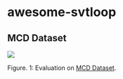 # awesome-svtloop



## MCD Dataset

<img src="https://github.com/KTH-RPL/awesome-svtloop/blob/main/MCD_dataset_descriptors.gif" >  

Figure. 1: Evaluation on [MCD Dataset](https://mcdviral.github.io/).
